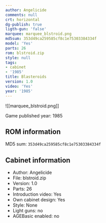 ```yaml
---
author: Angelicide
comments: null
crt: horizontal
dg-publish: true
ligth-gun: 'false'
marquee: marquee_blstroid.png
md5sum: 353d49ca259585cf8c1e75303384334f
model: 'Yes'
parts: 26
rom: blstroid.zip
style: null
tags:
- cabinet
- '1985'
title: Blasteroids
version: 1.0
video: 'Yes'
year: '1985'
---
```


![[marquee_blstroid.png]]

Game published year: 1985

## ROM information

MD5 sum: `353d49ca259585cf8c1e75303384334f` 

## Cabinet information

- Author: Angelicide
- File: blstroid.zip
- Version: 1.0
- Parts: 26
- Introduction video: Yes
- Own cabinet design: Yes
- Style: None
- Light guns: no
- AGEBasic enabled: no

